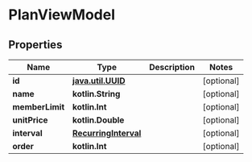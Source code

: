 
# PlanViewModel

## Properties
Name | Type | Description | Notes
------------ | ------------- | ------------- | -------------
**id** | [**java.util.UUID**](java.util.UUID.md) |  |  [optional]
**name** | **kotlin.String** |  |  [optional]
**memberLimit** | **kotlin.Int** |  |  [optional]
**unitPrice** | **kotlin.Double** |  |  [optional]
**interval** | [**RecurringInterval**](RecurringInterval.md) |  |  [optional]
**order** | **kotlin.Int** |  |  [optional]



